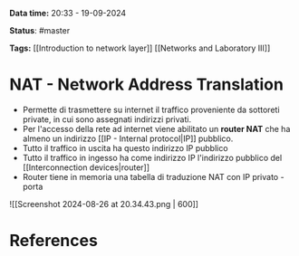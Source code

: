**Data time:** 20:33 - 19-09-2024

**Status**: #master

**Tags:** [[Introduction to network layer]] [[Networks and Laboratory III]]

# NAT - Network Address Translation

- Permette di trasmettere su internet il traffico proveniente da sottoreti private, in cui sono assegnati indirizzi privati. 
- Per l'accesso della rete ad internet viene abilitato un **router NAT** che ha almeno un indirizzo [[IP - Internal protocol|IP]] pubblico. 
- Tutto il traffico in uscita ha questo indirizzo IP pubblico
- Tutto il traffico in ingesso ha come indirizzo IP l'indirizzo pubblico del [[Interconnection devices|router]]
- Router tiene in memoria una tabella di traduzione NAT con IP privato - porta

![[Screenshot 2024-08-26 at 20.34.43.png | 600]]
# References